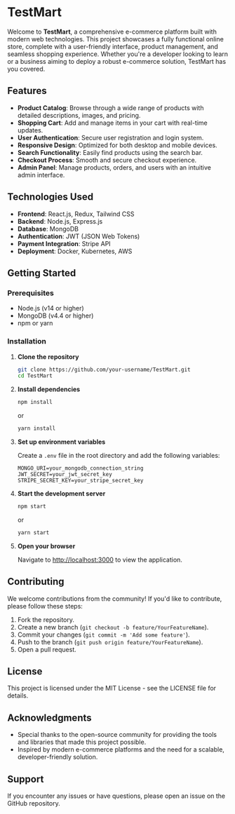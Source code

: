 # TestMart

Welcome to **TestMart**, a comprehensive e-commerce platform built with modern web technologies. This project showcases a fully functional online store, complete with a user-friendly interface, product management, and seamless shopping experience. Whether you're a developer looking to learn or a business aiming to deploy a robust e-commerce solution, TestMart has you covered.

## Features

- **Product Catalog**: Browse through a wide range of products with detailed descriptions, images, and pricing.
- **Shopping Cart**: Add and manage items in your cart with real-time updates.
- **User Authentication**: Secure user registration and login system.
- **Responsive Design**: Optimized for both desktop and mobile devices.
- **Search Functionality**: Easily find products using the search bar.
- **Checkout Process**: Smooth and secure checkout experience.
- **Admin Panel**: Manage products, orders, and users with an intuitive admin interface.

## Technologies Used

- **Frontend**: React.js, Redux, Tailwind CSS
- **Backend**: Node.js, Express.js
- **Database**: MongoDB
- **Authentication**: JWT (JSON Web Tokens)
- **Payment Integration**: Stripe API
- **Deployment**: Docker, Kubernetes, AWS

## Getting Started

### Prerequisites

- Node.js (v14 or higher)
- MongoDB (v4.4 or higher)
- npm or yarn

### Installation

1. **Clone the repository**

   ```bash
   git clone https://github.com/your-username/TestMart.git
   cd TestMart
   ```

2. **Install dependencies**

   ```bash
   npm install
   ```

   or

   ```bash
   yarn install
   ```

3. **Set up environment variables**

   Create a `.env` file in the root directory and add the following variables:

   ```env
   MONGO_URI=your_mongodb_connection_string
   JWT_SECRET=your_jwt_secret_key
   STRIPE_SECRET_KEY=your_stripe_secret_key
   ```

4. **Start the development server**

   ```bash
   npm start
   ```

   or

   ```bash
   yarn start
   ```

5. **Open your browser**

   Navigate to [http://localhost:3000](http://localhost:3000) to view the application.

## Contributing

We welcome contributions from the community! If you'd like to contribute, please follow these steps:

1. Fork the repository.
2. Create a new branch (`git checkout -b feature/YourFeatureName`).
3. Commit your changes (`git commit -m 'Add some feature'`).
4. Push to the branch (`git push origin feature/YourFeatureName`).
5. Open a pull request.

## License

This project is licensed under the MIT License - see the LICENSE file for details.

## Acknowledgments

- Special thanks to the open-source community for providing the tools and libraries that made this project possible.
- Inspired by modern e-commerce platforms and the need for a scalable, developer-friendly solution.

## Support

If you encounter any issues or have questions, please open an issue on the GitHub repository.
